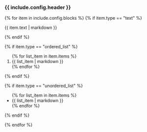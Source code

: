<h3 class="text-xl mb-2">{{ include.config.header }}</h3>

{% for item in include.config.blocks %}
{% if item.type == "text" %}

<p class="mb-2">{{ item.text | markdown }}</p>
{% endif %}

{% if item.type == "ordered_list" %}

<ol class="list-decimal mb-2 ml-4">
{% for list_item in item.items %}
<li>{{ list_item | markdown }}</li>
{% endfor %}
</ol>
{% endif %}

{% if item.type == "unordered_list" %}

<ul class="list-disc mb-2 ml-4">
{% for list_item in item.items %}
<li>{{ list_item | markdown }}</li>
{% endfor %}
</ul>
{% endif %}

{% endfor %}
